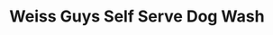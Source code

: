 ---
title: "Weiss Guys Self Serve Dog Wash"
url: /tolleson/weiss-guys-self-serve-dog-wash/
shop: pet grooming
---